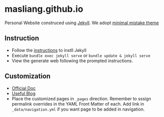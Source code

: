 # masliang.github.io
Personal Website construced using [Jekyll](https://jekyllrb.com/docs/).
We adopt [minimal mistake theme](https://github.com/mmistakes/minimal-mistakes)

## Instruction
- Follow the [instructions](https://jekyllrb.com/docs/) to instll Jekyll
- Execute `bundle exec jekyll serve` or `bundle update & jekyll serve`
- View the generate web following the prompted instructions.

## Customization
- [Official Doc](https://mmistakes.github.io/minimal-mistakes/docs/configuration/)
- [Useful Blog](https://www.cross-validated.com/Personal-website-with-Minimal-Mistakes-Jekyll-Theme-HOWTO-Part-II/#how-to-change-size-of-avatar)
- Place the customized pages in `_pages` direction. Remember to sssign permalink overrides in the YAML Front Matter of each. Add link in `_data/navigation.yml` if you want page to be added in navigation.
